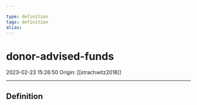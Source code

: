 ```yaml
---

type: definition
tags: definition
alias:
---
```


# donor-advised-funds

2023-02-23 15:26:50
Origin: [[strachwitz2018]] 

---

## Definition
